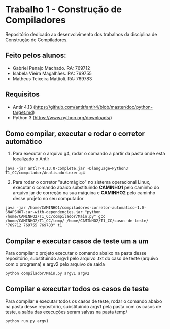 # Trabalho 1 - Construção de Compiladores

Repositório dedicado ao desenvolvimento dos trabalhos da disciplina de Construção de Compiladores.

## Feito pelos alunos:
 - Gabriel Penajo Machado. RA: 769712
 - Isabela Vieira Magalhães. RA: 769755
 - Matheus Teixeira Mattioli. RA: 769783

## Requisitos
 - Antlr 4.13 (https://github.com/antlr/antlr4/blob/master/doc/python-target.md)
 - Python 3 (https://www.python.org/downloads/)

## Como compilar, executar e rodar o corretor automático

1. Para executar o arquivo g4, rodar o comando a partir da pasta onde está localizado o Antlr
 ```
 java -jar antlr-4.13.0-complete.jar -Dlanguage=Python3 T1_CC/compilador/AnalisadorLexer.g4
 ```
 
2. Para rodar o corretor "automágico" no sistema operacional Linux, executar o comando abaixo substituindo **CAMINHO1** pelo caminho do arquivo jar de correção na sua máquina e **CAMINHO2** pelo caminho desse projeto no seu computador
 ```
 java -jar /home/CAMINHO1/compiladores-corretor-automatico-1.0-SNAPSHOT-jar-with-dependencies.jar "python /home/CAMINHO2/T1_CC/compilador/Main.py" gcc /home/CAMINHO2/T1_CC/temp/ /home/CAMINHO2/T1_CC/casos-de-teste/ "769712 769755 769783" t1 
 ```
 
 ## Compilar e executar casos de teste um a um
 
 Para compilar o projeto executar o comando abaixo na pasta desse repositório, substituindo argv1 pelo arquivo .txt do caso de teste (arquivo com o programa) e argv2 pelo arquivo de saída
  ```
 python compilador/Main.py argv1 argv2
  ```

## Compilar e executar todos os casos de teste

Para compilar e executar todos os casos de teste, rodar o comando abaixo na pasta desse repositório, substituindo argv1 pela pasta com os casos de teste, a saída das execuções seram salvas na pasta temp/
  ```
  python run.py argv1
  ```
